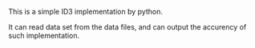This is a simple ID3 implementation by python.

It can read data set from the data files, and can output the accurency of such implementation.
